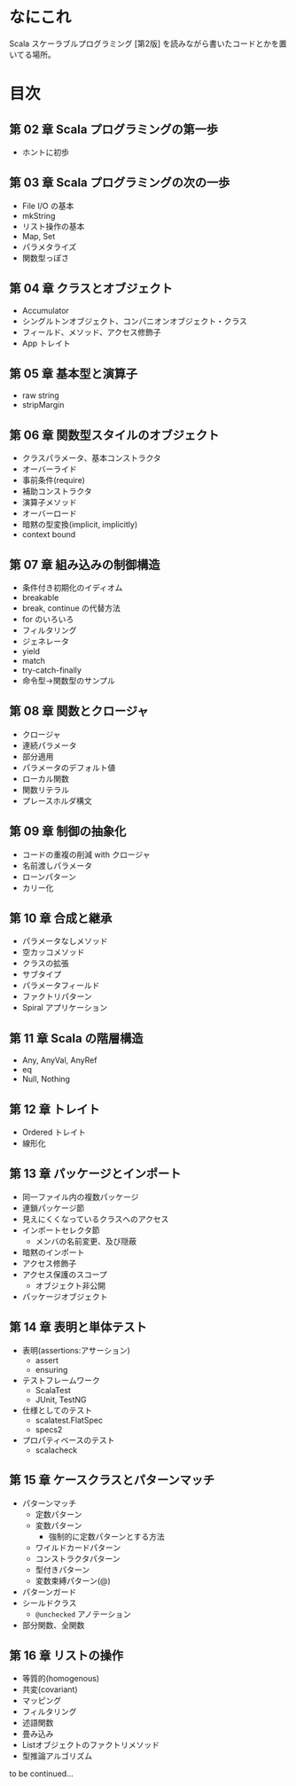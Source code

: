 # なにこれ
Scala スケーラブルプログラミング [第2版] を読みながら書いたコードとかを置いてる場所。

# 目次
## 第 02 章 Scala プログラミングの第一歩
* ホントに初歩

## 第 03 章 Scala プログラミングの次の一歩
* File I/O の基本
* mkString
* リスト操作の基本
* Map, Set
* パラメタライズ
* 関数型っぽさ

## 第 04 章 クラスとオブジェクト
* Accumulator
* シングルトンオブジェクト、コンパニオンオブジェクト・クラス
* フィールド、メソッド、アクセス修飾子
* App トレイト

## 第 05 章 基本型と演算子
* raw string
* stripMargin

## 第 06 章 関数型スタイルのオブジェクト
* クラスパラメータ、基本コンストラクタ
* オーバーライド
* 事前条件(require)
* 補助コンストラクタ
* 演算子メソッド
* オーバーロード
* 暗黙の型変換(implicit, implicitly)
* context bound

## 第 07 章 組み込みの制御構造
* 条件付き初期化のイディオム
* breakable
* break, continue の代替方法
* for のいろいろ
 * フィルタリング
 * ジェネレータ
 * yield
* match
* try-catch-finally
* 命令型→関数型のサンプル

## 第 08 章 関数とクロージャ
* クロージャ
* 連続パラメータ
* 部分適用
* パラメータのデフォルト値
* ローカル関数
* 関数リテラル
* プレースホルダ構文

## 第 09 章 制御の抽象化
* コードの重複の削減 with クロージャ
* 名前渡しパラメータ
* ローンパターン
* カリー化

## 第 10 章 合成と継承
* パラメータなしメソッド
* 空カッコメソッド
* クラスの拡張
* サブタイプ
* パラメータフィールド
* ファクトリパターン
* Spiral アプリケーション

## 第 11 章 Scala の階層構造
* Any, AnyVal, AnyRef
* eq
* Null, Nothing

## 第 12 章 トレイト
* Ordered トレイト
* 線形化

## 第 13 章 パッケージとインポート
* 同一ファイル内の複数パッケージ
* 連鎖パッケージ節
* 見えにくくなっているクラスへのアクセス
* インポートセレクタ節
   * メンバの名前変更、及び隠蔽
* 暗黙のインポート
* アクセス修飾子
* アクセス保護のスコープ
   * オブジェクト非公開
* パッケージオブジェクト

## 第 14 章 表明と単体テスト
* 表明(assertions:アサーション)
  * assert
  * ensuring
* テストフレームワーク
  * ScalaTest
  * JUnit, TestNG
* 仕様としてのテスト
  * scalatest.FlatSpec
  * specs2
* プロパティベースのテスト
  * scalacheck

## 第 15 章 ケースクラスとパターンマッチ
* パターンマッチ
  * 定数パターン
  * 変数パターン
    * 強制的に定数パターンとする方法
  * ワイルドカードパターン
  * コンストラクタパターン
  * 型付きパターン
  * 変数束縛パターン(@)
* パターンガード
* シールドクラス
  * `@unchecked` アノテーション
* 部分関数、全関数

## 第 16 章 リストの操作
* 等質的(homogenous)
* 共変(covariant)
* マッピング
* フィルタリング
* 述語関数
* 畳み込み
* Listオブジェクトのファクトリメソッド
* 型推論アルゴリズム

to be continued...
